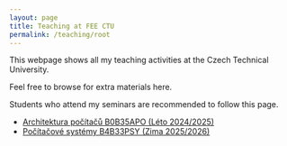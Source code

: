 ```yaml
---
layout: page
title: Teaching at FEE CTU
permalink: /teaching/root
---
```


This webpage shows all my teaching activities at the Czech Technical University.

Feel free to browse for extra materials here.

Students who attend my seminars are recommended to follow this page.

- [Architektura počítačů B0B35APO (Léto 2024/2025)](/teaching/apo-s-24.html)
- [Počítačové systémy B4B33PSY (Zima 2025/2026)](/teaching/psy-z-25.html)